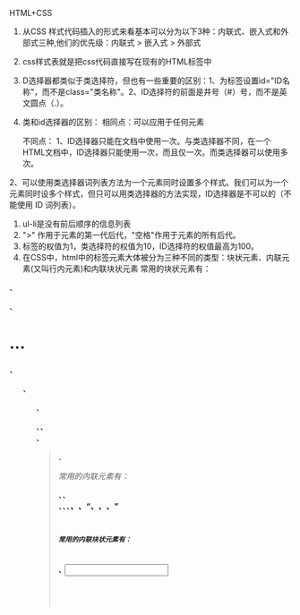 HTML+CSS

1. 从CSS 样式代码插入的形式来看基本可以分为以下3种：内联式、嵌入式和外部式三种,他们的优先级：内联式 > 嵌入式 > 外部式
2. css样式表就是把css代码直接写在现有的HTML标签中
3. D选择器都类似于类选择符，但也有一些重要的区别：1、为标签设置id="ID名称"，而不是class="类名称"。2、ID选择符的前面是井号（#）号，而不是英文圆点（.）。
4.  类和id选择器的区别：
    相同点：可以应用于任何元素
    
    不同点：
  1、ID选择器只能在文档中使用一次。与类选择器不同，在一个HTML文档中，ID选择器只能使用一次，而且仅一次。而类选择器可以使用多次。
  
  2、可以使用类选择器词列表方法为一个元素同时设置多个样式。我们可以为一个元素同时设多个样式，但只可以用类选择器的方法实现，ID选择器是不可以的（不能使用 ID 词列表）。
  
1. ul-li是没有前后顺序的信息列表
2.  ">" 作用于元素的第一代后代，"空格"作用于元素的所有后代。
3.  标签的权值为1，类选择符的权值为10，ID选择符的权值最高为100。
4.  在CSS中，html中的标签元素大体被分为三种不同的类型：块状元素、内联元素(又叫行内元素)和内联块状元素
常用的块状元素有：
<div>、<p>、<h1>...<h6>、<ol>、<ul>、<dl>、<table>、<address>、<blockquote> 、<form>

常用的内联元素有：

<a>、<span>、<br>、<i>、<em>、<strong>、<label>、<q>、<var>、<cite>、<code>

常用的内联块状元素有：

<img>、<input>




















